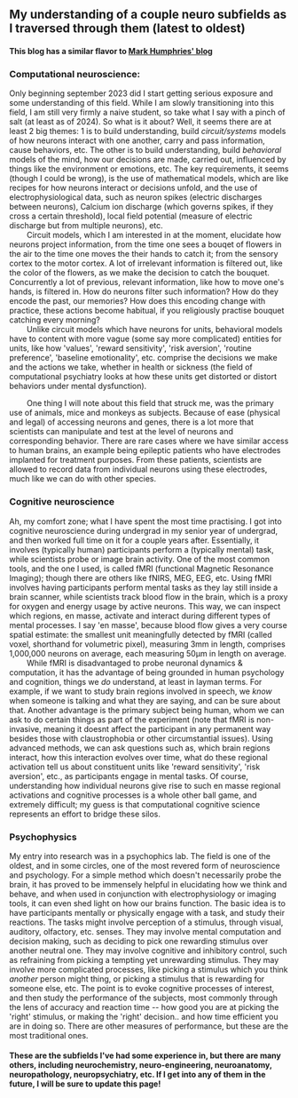 ## My understanding of a couple neuro subfields as I traversed through them (latest to oldest)
#### This blog has a similar flavor to [Mark Humphries' blog](https://medium.com/the-spike/the-neuroscientist-a-field-guide-ac15bb47372f)

### Computational neuroscience:
Only beginning september 2023 did I start getting serious exposure and some understanding of this field. While I am slowly transitioning into this field, I am still very firmly a naive student, so take what I say with a pinch of salt (at least as of 2024). So what is it about? Well, it seems there are at least 2 big themes: 1 is to build understanding, build _circuit/systems_ models of how neurons interact with one another, carry and pass information, cause behaviors, etc. The other is to build understanding, build _behavioral_ models of the mind, how our decisions are made, carried out, influenced by things like the environment or emotions, etc. The key requirements, it seems (though I could be wrong), is the use of mathematical models, which are like recipes for how neurons interact or decisions unfold, and the use of electrophysiological data, such as neuron spikes (electric discharges between neurons), Calcium ion discharge (which governs spikes, if they cross a certain threshold), local field potential (measure of electric discharge but from multiple neurons), etc.  
&nbsp;&nbsp;&nbsp;&nbsp;&nbsp;&nbsp;&nbsp;&nbsp;Circuit models, which I am interested in at the moment, elucidate how neurons project information, from the time one sees a bouqet of flowers in the air to the time one moves the their hands to catch it; from the sensory cortex to the motor cortex. A lot of irrelevant information is filtered out, like the color of the flowers, as we make the decision to catch the bouquet. Concurrently a lot of previous, relevant information, like how to move one's hands, is filtered in. How do neurons filter such information? How do they encode the past, our memories? How does this encoding change with practice, these actions become habitual, if you religiously practise bouquet catching every morning?  
&nbsp;&nbsp;&nbsp;&nbsp;&nbsp;&nbsp;&nbsp;&nbsp;Unlike circuit models which have neurons for units, behavioral models have to content with more vague (some say more complicated) entities for units, like how 'values', 'reward sensitivity', 'risk aversion', 'routine preference', 'baseline emotionality', etc. comprise the decisions we make and the actions we take, whether in health or sickness (the field of computational psychiatry looks at how these units get distorted or distort behaviors under mental dysfunction).  

&nbsp;&nbsp;&nbsp;&nbsp;&nbsp;&nbsp;&nbsp;&nbsp;One thing I will note about this field that struck me, was the primary use of animals, mice and monkeys as subjects. Because of ease (physical and legal) of accessing neurons and genes, there is a lot more that scientists can manipulate and test at the level of neurons and corresponding behavior. There are rare cases where we have similar access to human brains, an example being epileptic patients who have electrodes implanted for treatment purposes. From these patients, scientists are allowed to record data from individual neurons using these electrodes, much like we can do with other species.  


### Cognitive neuroscience
Ah, my comfort zone; what I have spent the most time practising. I got into cognitive neuroscience during undergrad in my senior year of undergrad, and then worked full time on it for a couple years after. Essentially, it involves (typically human) participants perform a (typically mental) task, while scientists probe or image brain activity. One of the most common tools, and the one I used, is called fMRI (functional Magnetic Resonance Imaging); though there are others like fNIRS, MEG, EEG, etc. Using fMRI involves having participants perform mental tasks as they lay still inside a brain scanner, while scientists track blood flow in the brain, which is a proxy for oxygen and energy usage by active neurons. This way, we can inspect which regions, en masse, activate and interact during different types of mental processes. I say 'en masse', because blood flow gives a very course spatial estimate: the smallest unit meaningfully detected by fMRI (called voxel, shorthand for volumetric pixel), measuring 3mm in length, comprises 1,000,000 neurons on average, each measuring 50µm in length on average.  
&nbsp;&nbsp;&nbsp;&nbsp;&nbsp;&nbsp;&nbsp;&nbsp;While fMRI is disadvantaged to probe neuronal dynamics & computation, it has the advantage of being grounded in human psychology and cognition, things we _do_ understand, at least in layman terms. For example, if we want to study brain regions involved in speech, we _know_ when someone is talking and what they are saying, and can be sure about that. Another advantage is the primary subject being human, whom we can ask to do certain things as part of the experiment (note that fMRI is non-invasive, meaning it doesnt affect the participant in any permanent way besides those with claustrophobia or other circumstantial issues). Using advanced methods, we can ask questions such as, which brain regions interact, how this interaction evolves over time, what do these regional activation tell us about constituent units like 'reward sensitivity', 'risk aversion', etc., as participants engage in mental tasks. Of course, understanding how individual neurons give rise to such en masse regional activations and cognitive processes is a whole other ball game, and extremely difficult; my guess is that computational cognitive science represents an effort to bridge these silos.  


### Psychophysics
My entry into research was in a psychophics lab. The field is one of the oldest, and in some circles, one of the most revered form of neuroscience and psychology. For a simple method which doesn't necessarily probe the brain, it has proved to be immensely helpful in elucidating how we think and behave, and when used in conjunction with electrophysiology or imaging tools, it can even shed light on how our brains function. The basic idea is to have participants mentally or physically engage with a task, and study their reactions. The tasks might involve perception of a stimulus, through visual, auditory, olfactory, etc. senses. They may involve mental computation and decision making, such as deciding to pick one rewarding stimulus over another neutral one. They may involve cognitive and inhibitory control, such as refraining from picking a tempting yet unrewarding stimulus. They may involve more complicated processes, like picking a stimulus which you think _another_ person might thing, or picking a stimulus that is rewarding for someone else, etc. The point is to evoke cognitive processes of interest, and then study the performance of the subjects, most commonly through the lens of accuracy and reaction time -- how good you are at picking the 'right' stimulus, or making the 'right' decision.. and how time efficient you are in doing so. There are other measures of performance, but these are the most traditional ones.  


#### These are the subfields I've had some experience in, but there are many others, including neurochemistry, neuro-engineering, neuroanatomy, neuropathology, neuropsychiatry, etc. If I get into any of them in the future, I will be sure to update this page!

